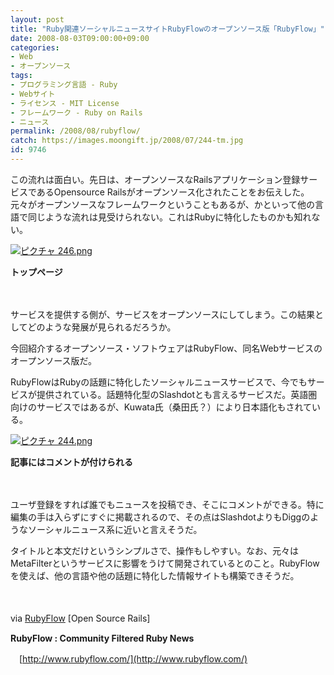 ```yaml
---
layout: post
title: "Ruby関連ソーシャルニュースサイトRubyFlowのオープンソース版「RubyFlow」"
date: 2008-08-03T09:00:00+09:00
categories:
- Web
- オープンソース
tags: 
- プログラミング言語 - Ruby
- Webサイト
- ライセンス - MIT License
- フレームワーク - Ruby on Rails
- ニュース
permalink: /2008/08/rubyflow/
catch: https://images.moongift.jp/2008/07/244-tm.jpg
id: 9746
---
```

この流れは面白い。先日は、オープンソースなRailsアプリケーション登録サービスであるOpensource Railsがオープンソース化されたことをお伝えした。元々がオープンソースなフレームワークということもあるが、かといって他の言語で同じような流れは見受けられない。これはRubyに特化したものかも知れない。

  

[![ピクチャ 246.png](https://images.moongift.jp/2008/07/246-tm1.jpg)](https://images.moongift.jp/2008/07/2461.jpg)  
  
**トップページ**

  

　

  

サービスを提供する側が、サービスをオープンソースにしてしまう。この結果としてどのような発展が見られるだろうか。

  

今回紹介するオープンソース・ソフトウェアはRubyFlow、同名Webサービスのオープンソース版だ。

  
  
<!--more-->  

RubyFlowはRubyの話題に特化したソーシャルニュースサービスで、今でもサービスが提供されている。話題特化型のSlashdotとも言えるサービスだ。英語圏向けのサービスではあるが、Kuwata氏（桑田氏？）により日本語化もされている。

  

[![ピクチャ 244.png](https://images.moongift.jp/2008/07/244-tm.jpg)](https://images.moongift.jp/2008/07/244.png)  
  
**記事にはコメントが付けられる**

  

　

  

ユーザ登録をすれば誰でもニュースを投稿でき、そこにコメントができる。特に編集の手は入らずにすぐに掲載されるので、その点はSlashdotよりもDiggのようなソーシャルニュース系に近いと言えそうだ。

  

タイトルと本文だけというシンプルさで、操作もしやすい。なお、元々はMetaFilterというサービスに影響をうけて開発されているとのこと。RubyFlowを使えば、他の言語や他の話題に特化した情報サイトも構築できそうだ。

  

　

  

via [RubyFlow](http://www.opensourcerails.com/projects/95-RubyFlow) [Open Source Rails]　

  

**RubyFlow : Community Filtered Ruby News**  
  
　[http://www.rubyflow.com/](http://www.rubyflow.com/)

  
